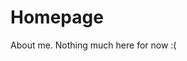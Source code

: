 # Homepage
About me.
Nothing much here for now :(

<!---
✨ Comment ✨ 
Yes!
Not shown. I am interested in money earning H) hi

--->

